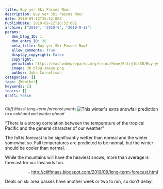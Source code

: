 ```yaml
---
title: Buy yer Ski Passes Now!
description: Buy yer Ski Passes Now!
date: 2010-09-12T16:52:00Z
PublishDate: 2010-09-12T16:52:00Z
archive: ["2010", "2010-9", "2010-9-12"]
params:
   dnn_blog_ID: 1
   dnn_entry_ID: 30
   meta_title: Buy yer Ski Passes Now!
   allow_comments: True
   display_copyright: False
   copyright: 
   permalink: https://vashonbeprepared.org/en-us/Home/EntryId/30/Buy-yer-Ski-Passes-Now
   image: 30_blog-image.png
   author: John Cornelison
categories: []
tags: [Weather]
keywords: []
topics: []
draft: False
---
```


<p><img title="This winter's extra snowfall prediction" border="0" alt="This winter's extra snowfall prediction" align="right" style="display: inline; margin-left: 0px; margin-right: 0px" src="http://2.bp.blogspot.com/_vgawnhRg_KY/TIkCzZBt0kI/AAAAAAAADFs/BzuYBPxWe-4/s400/JFMsnow.JPG" /><font color="#6f6f6f" size="2"><em><strong>Cliff Mass’ long-term forecast points to a cold and wet winter ahead</strong></em></font></p>
<p>“There is a strong correlation between the temperature of the tropical Pacific and the general character of our weather”</p>
<p>The fall is forecast to be significantly wetter than normal and the winter somewhat so. Fall temperatures are predicted to be normal, but the winter should be cooler than normal.</p>
<p>While the mountains will have the heaviest snows, more than average is forecast for our lowlands too.</p>
<p align="right">- <a title="http://cliffmass.blogspot.com/2010/09/long-term-forecast.html" href="http://cliffmass.blogspot.com/2010/09/long-term-forecast.html">http://cliffmass.blogspot.com/2010/09/long-term-forecast.html</a></p>
<p>Deals on ski area passes have another week or two to run, so don’t delay!</p>
